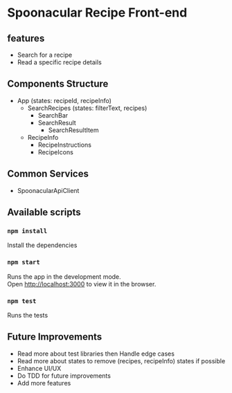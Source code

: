 # Spoonacular Recipe Front-end

## features
* Search for a recipe
* Read a specific recipe details

## Components Structure

* App (states: recipeId, recipeInfo)
    * SearchRecipes (states: filterText, recipes)
        * SearchBar
        * SearchResult
            * SearchResultItem
    * RecipeInfo
        * RecipeInstructions
        * RecipeIcons

## Common Services
 * SpoonacularApiClient

## Available scripts

### `npm install`

Install the dependencies

### `npm start`

Runs the app in the development mode.\
Open [http://localhost:3000](http://localhost:3000) to view it in the browser.

### `npm test`

Runs the tests

## Future Improvements
* Read more about test libraries then Handle edge cases
* Read more about states to remove (recipes, recipeInfo) states if possible
* Enhance UI/UX
* Do TDD for future improvements
* Add more features
